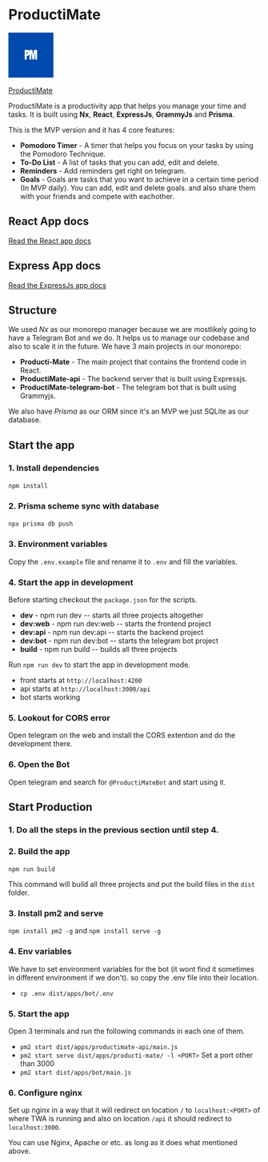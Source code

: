 # ProductiMate
<div>
<a style="margin-inline:auto" alt="ProductiMate logo" href="https://t.me/Productimatebot" target="_blank" rel="noreferrer"><img src="./apps/producti-mate/public/1.png" width="90"></a>
</div>

[ProductiMate](https://t.me/Productimatebot)


ProductiMate is a productivity app that helps you manage your time and tasks. It is built using **Nx**, **React**,  **ExpressJs**, **GrammyJs** and **Prisma**.

This is the MVP version and it has 4 core features:

- **Pomodoro Timer** - A timer that helps you focus on your tasks by using the Pomodoro Technique.
- **To-Do List** - A list of tasks that you can add, edit and delete.
- **Reminders** - Add reminders get right on telegram.
- **Goals** - Goals are tasks that you want to achieve in a certain time period (In MVP daily). You can add, edit and delete goals. and also share them with your friends and compete with eachother.

## React App docs
[Read the React app docs](./apps/producti-mate/README.md)

## Express App docs
[Read the ExpressJs app docs](./apps/productimate-api/README.md)


## Structure
We used *Nx* as our monorepo manager because we are mostlikely going to have a Telegram Bot and we do. It helps us to manage our codebase and also to scale it in the future. We have 3 main projects in our monorepo:

- **Producti-Mate** - The main project that contains the frontend code in React.
- **ProductiMate-api** - The backend server that is built using Expressjs.
- **ProductiMate-telegram-bot** - The telegram bot that is built using Grammyjs.

We also have *Prisma* as our ORM since it's an MVP we just SQLite as our database.


## Start the app

### 1. Install dependencies
`npm install`

### 2. Prisma scheme sync with database
`npx prisma db push`

### 3. Environment variables
Copy the `.env.example` file and rename it to `.env` and fill the variables.

### 4. Start the app in development
Before starting checkout the `package.json` for the scripts.

- **dev** - npm run dev -- starts all three projects altogether
- **dev:web** - npm run dev:web -- starts the frontend project
- **dev:api** - npm run dev:api -- starts the backend project
- **dev:bot** - npm run dev:bot -- starts the telegram bot project
- **build** - npm run build -- builds all three projects

Run `npm run dev` to start the app in development mode. 
- front starts at `http://localhost:4200`
- api starts at `http://localhost:3000/api`
- bot starts working

### 5. Lookout for CORS error
Open telegram on the web and install the CORS extention and do the development there.

### 6. Open the Bot 
Open telegram and search for `@ProductiMateBot` and start using it.


## Start Production

### 1. Do all the steps in the previous section until step 4.

### 2. Build the app
`npm run build`

This command will build all three projects and put the build files in the `dist` folder.

### 3. Install pm2 and serve
`npm install pm2 -g` and `npm install serve -g`

### 4. Env variables
We have to set environment variables for the bot (it wont find it sometimes in different environment if we don't). so copy the .env file into their location.

- `cp .env dist/apps/bot/.env`

### 5. Start the app
Open 3 terminals and run the following commands in each one of them.

- `pm2 start dist/apps/productimate-api/main.js`
- `pm2 start serve dist/apps/producti-mate/ -l <PORT>` Set a port other than 3000
- `pm2 start dist/apps/bot/main.js`

### 6. Configure nginx
Set up nginx in a way that it will redirect on location `/` to `localhost:<PORT>` of where TWA is running and also on location `/api` it should redirect to `localhost:3000`.

You can use Nginx, Apache or etc. as long as it does what mentioned above.
